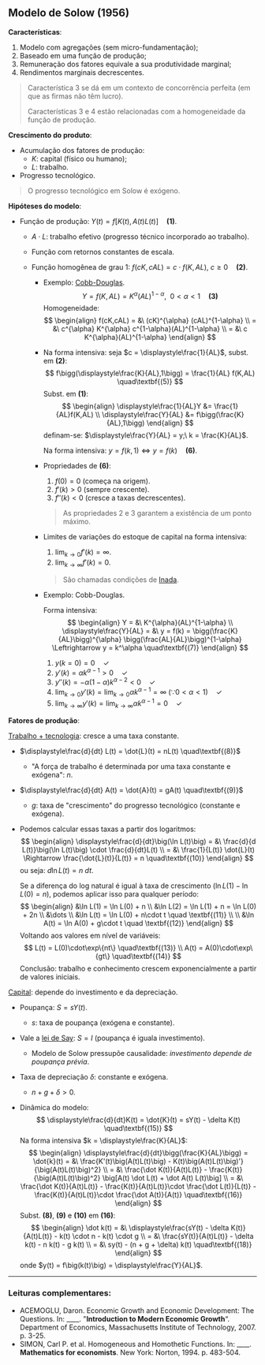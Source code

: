 ## Modelo de Solow (1956)

**Características**:

1. Modelo com agregações (sem micro-fundamentação);
2. Baseado em uma função de produção;
3. Remuneração dos fatores equivale a sua produtividade marginal;
4. Rendimentos marginais decrescentes.

> Característica 3 se dá em um contexto de concorrência perfeita (em que as firmas não têm lucro).
>
> Características 3 e 4 estão relacionadas com a homogeneidade da função de produção.

**Crescimento do produto**:

- Acumulação dos fatores de produção:
  - $K$: capital (físico ou humano);
  - $L$: trabalho.
- Progresso tecnológico. 

> O progresso tecnológico em Solow é exógeno.

**Hipóteses do modelo**:

- Função de produção: $Y(t) = f\big[K(t), A(t)L(t) \big] \quad \textbf{(1)}$.

  - $A \cdot L$: trabalho efetivo (progresso técnico incorporado ao trabalho).

  - Função com retornos constantes de escala.

  - Função homogênea de grau 1: $f(cK, cAL) = c \cdot f(K, AL),\ c\geq 0 \quad\textbf{(2)}$.

    - Exemplo: [Cobb-Douglas](https://en.wikipedia.org/wiki/Cobb%E2%80%93Douglas_production_function).
      $$
      Y = f(K,AL) = K^{\alpha}(AL)^{1-\alpha}, \ \ 0 < \alpha < 1 \quad\textbf{(3)}
      $$
      Homogeneidade:
      $$
      \begin{align}
      f(cK,cAL) = &\ (cK)^{\alpha} (cAL)^{1-\alpha} \\
      = &\ c^{\alpha} K^{\alpha} c^{1-\alpha}(AL)^{1-\alpha} \\
      = &\ c K^{\alpha}(AL)^{1-\alpha}
      \end{align}
      $$

    - Na forma intensiva: seja $c = \displaystyle\frac{1}{AL}$, subst. em $\textbf{(2)}$:
      $$
      f\bigg(\displaystyle\frac{K}{AL},1\bigg) = \frac{1}{AL} f(K,AL) \quad\textbf{(5)}
      $$
      Subst. em $\textbf{(1)}$:
      $$
      \begin{align}
      \displaystyle\frac{1}{AL}Y &= \frac{1}{AL}f(K,AL) \\
      \displaystyle\frac{Y}{AL} &= f\bigg(\frac{K}{AL},1\bigg)
      \end{align}
      $$
      definam-se: $\displaystyle\frac{Y}{AL} = y;\ k = \frac{K}{AL}$.

      Na forma intensiva: $y = f(k,1) \Leftrightarrow y = f(k) \quad \textbf{(6)}$.

    - Propriedades de $\textbf{(6)}$:

      1. $f(0) = 0$ (começa na origem).
      2. $f'(k) > 0$ (sempre crescente).
      3. $f''(k) < 0$ (cresce a taxas decrescentes).

      > As propriedades 2 e 3 garantem a existência de um ponto máximo.

    - Limites de variações do estoque de capital na forma intensiva:

      1. $\displaystyle\lim_{k \rightarrow 0} f'(k) = \infty$.
      2. $\displaystyle\lim_{k\rightarrow \infty} f'(k) = 0$.

      > São chamadas condições de [Inada](https://en.wikipedia.org/wiki/Inada_conditions).

    - Exemplo: Cobb-Douglas.

      Forma intensiva: 
      $$
      \begin{align}
      Y = &\ K^{\alpha}(AL)^{1-\alpha} \\
      \displaystyle\frac{Y}{AL} = &\ y = f(k) = \bigg(\frac{K}{AL}\bigg)^{\alpha} \bigg(\frac{AL}{AL}\bigg)^{1-\alpha} 
      \Leftrightarrow y = k^\alpha \quad\textbf{(7)}
      \end{align}
      $$

      1. $y(k=0) = 0 \quad\checkmark$
      2. $y'(k) = \alpha k^{\alpha-1} > 0 \quad\checkmark$
      3. $y''(k) = -\alpha (1-\alpha) k^{\alpha-2} < 0 \quad\checkmark$
      4. $\displaystyle\lim_{k\rightarrow 0} y'(k) = \lim_{k\rightarrow 0} \alpha k^{\alpha-1} = \infty\ (\because 0 < \alpha < 1) \quad\checkmark$
      5. $\displaystyle\lim_{k\rightarrow \infty} y'(k) = \lim_{k\rightarrow \infty} \alpha k^{\alpha-1} = 0 \quad\checkmark$

**Fatores de produção**:

<u>Trabalho + tecnologia</u>: cresce a uma taxa constante.

- $\displaystyle\frac{d}{dt} L(t) = \dot{L}(t) = nL(t) \quad\textbf{(8)}$

  - "A força de trabalho é determinada por uma taxa constante e exógena": $n$.

- $\displaystyle\frac{d}{dt} A(t) = \dot{A}(t) = gA(t) \quad\textbf{(9)}$

  - $g$: taxa de "crescimento" do progresso tecnológico (constante e exógena).

- Podemos calcular essas taxas a partir dos logaritmos:
  $$
  \begin{align}
  \displaystyle\frac{d}{dt}\big(\ln L(t)\big) = &\ \frac{d}{d L(t)}\big(\ln L(t)\big) \cdot \frac{d}{dt}L(t) \\
  = &\ \frac{1}{L(t)} \dot{L}(t) \Rightarrow \frac{\dot{L}(t)}{L(t)} = n \quad\textbf{(10)}
  \end{align}
  $$
  ou seja: $d \ln L(t) = n\ dt$.

  Se a diferença do log natural é igual à taxa de crescimento $\bigg(\ln L(1) - \ln L(0) = n\bigg)$, podemos aplicar isso para qualquer período:
  $$
  \begin{align}
  &\ln L(1) = \ln L(0) + n \\
  &\ln L(2) = \ln L(1) + n = \ln L(0) + 2n \\
  &\dots \\
  &\ln L(t) = \ln L(0) + n\cdot t \quad \textbf{(11)} \\ \\
  &\ln A(t) = \ln A(0) + g\cdot t \quad \textbf{(12)}
  \end{align}
  $$
  Voltando aos valores em nível de variáveis:
  $$
  L(t) = L(0)\cdot\exp\{nt\} \quad\textbf{(13)} \\
  A(t) = A(0)\cdot\exp\{gt\} \quad\textbf{(14)}
  $$
  Conclusão: trabalho e conhecimento crescem exponencialmente a partir de valores iniciais.

<u>Capital</u>: depende do investimento e da depreciação.

- Poupança: $S = sY(t)$.

  - $s$: taxa de poupança (exógena e constante).

- Vale a [lei de Say](https://en.wikipedia.org/wiki/Say%27s_law): $S=I$ (poupança é iguala investimento).

  - Modelo de Solow pressupõe causalidade: *investimento depende de poupança prévia*.

- Taxa de depreciação $\delta$: constante e exógena.

  - $n + g +\delta > 0$.

- Dinâmica do modelo:
  $$
  \displaystyle\frac{d}{dt}K(t) = \dot{K}(t) = sY(t) - \delta K(t) \quad\textbf{(15)}
  $$
  Na forma intensiva $k = \displaystyle\frac{K}{AL}$:
  $$
  \begin{align}
  \displaystyle\frac{d}{dt}\bigg(\frac{K}{AL}\bigg) = \dot{k}(t) = &\ \frac{K'(t)\big(A(t)L(t)\big) - K(t)\big(A(t)L(t)\big)'}{\big(A(t)L(t)\big)^2} \\
  = &\ \frac{\dot K(t)}{A(t)L(t)} - \frac{K(t)}{\big(A(t)L(t)\big)^2} \big[A(t) \dot L(t) + \dot A(t) L(t)\big] \\
  = &\ \frac{\dot K(t)}{A(t)L(t)} - \frac{K(t)}{A(t)L(t)}\cdot \frac{\dot L(t)}{L(t)} - \frac{K(t)}{A(t)L(t)}\cdot \frac{\dot A(t)}{A(t)} \quad\textbf{(16)}
  \end{align}
  $$
  Subst. $\textbf{(8)}$, $\textbf{(9)}$ e $\textbf{(10)}$ em $\textbf{(16)}$:
  $$
  \begin{align}
  \dot k(t) = &\ \displaystyle\frac{sY(t) - \delta K(t)}{A(t)L(t)} - k(t) \cdot n - k(t) \cdot g \\
  = &\ \frac{sY(t)}{A(t)L(t)} - \delta k(t) - n k(t) - g k(t) \\
  = &\ sy(t) - (n + g + \delta) k(t) \quad\textbf{(18)}
  \end{align}
  $$
  onde $y(t) = f\big(k(t)\big) = \displaystyle\frac{Y}{AL}$.

***

### Leituras complementares:

- ACEMOGLU, Daron. Economic Growth and Economic Development: The Questions. In: ____. "**Introduction to Modern Economic Growth**“. Department of Economics, Massachusetts Institute of Technology, 2007. p. 3-25.
- SIMON, Carl P. et al. Homogeneous and Homothetic Functions. In: ____. **Mathematics for economists**. New York: Norton, 1994. p. 483-504.